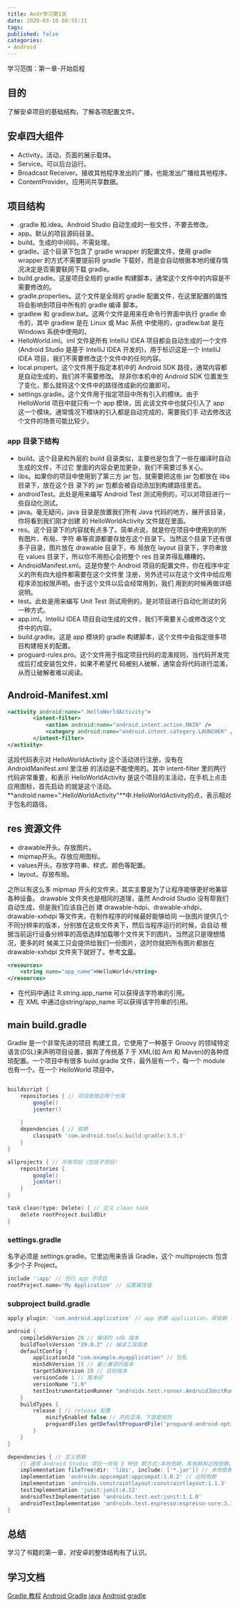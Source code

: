 ```yaml
---
title: Andr学习第1天
date: 2020-03-10 08:55:11
tags:
published: false
categories:
- Android
---
```


学习范围：第一章-开始启程
## 目的
了解安卓项目的基础结构，了解各项配置文件。

## 安卓四大组件
- Activity。活动，页面的展示载体。
- Service。可以后台运行。
- Broadcast Receiver。接收其他程序发出的广播，也能发出广播给其他程序。
- ContentProvider。应用间共享数据。

<!-- more -->

## 项目结构
- .gradle 和.idea。Android Studio 自动生成的一些文件，不要去修改。
- app。默认的项目源码目录。
- build。生成的中间码，不需处理。
- gradle。这个目录下包含了 gradle wrapper 的配置文件，使用 gradle wrapper 的方式不需要提前将 gradle 下载好，而是会自动根据本地的缓存情况决定是否需要联网下载 gradle。
- build.gradle。这是项目全局的 gradle 构建脚本，通常这个文件中的内容是不需要修改的。
- gradle.properties。这个文件是全局的 gradle 配置文件，在这里配置的属性将会影响到项目中所有的 gradle 编译 脚本。
- gradlew 和 gradlew.bat。这两个文件是用来在命令行界面中执行 gradle 命令的，其中 gradlew 是在 Linux 或 Mac 系统
中使用的，gradlew.bat 是在 Windows 系统中使用的。
- HelloWorld.iml。iml 文件是所有 IntelliJ IDEA 项目都会自动生成的一个文件(Android Studio 是基于 IntelliJ IDEA 开发的)，用于标识这是一个 IntelliJ IDEA 项目，我们不需要修改这个文件中的任何内容。
- local.propert。这个文件用于指定本机中的 Android SDK 路径，通常内容都是自动生成的，我们并不需要修改。 除非你本机中的 Android SDK 位置发生了变化，那么就将这个文件中的路径改成新的位置即可。
- settings.gradle。这个文件用于指定项目中所有引入的模块。由于 HelloWorld 项目中就只有一个 app 模块，因 此该文件中也就只引入了 app 这一个模块。通常情况下模块的引入都是自动完成的，需要我们手 动去修改这个文件的场景可能比较少。

### app 目录下结构
- build。这个目录和外层的 build 目录类似，主要也是包含了一些在编译时自动生成的文件，不过它 里面的内容会更加更杂，我们不需要过多关心。
- libs。如果你的项目中使用到了第三方 jar 包，就需要把这些 jar 包都放在 libs 目录下，放在这个目 录下的 jar 包都会被自动添加到构建路径里去。
- androidTest。此处是用来编写 Android Test 测试用例的，可以对项目进行一些自动化测试。
- java。毫无疑问，java 目录是放置我们所有 Java 代码的地方，展开该目录，你将看到我们刚才创建 的 HelloWorldActivity 文件就在里面。
- res。这个目录下的内容就有点多了。简单点说，就是你在项目中使用到的所有图片、布局、字符 串等资源都要存放在这个目录下。当然这个目录下还有很多子目录，图片放在 drawable 目录下，布 局放在 layout 目录下，字符串放在 values 目录下，所以你不用担心会把整个 res 目录弄得乱糟糟的。
- AndroidManifest.xml。这是你整个 Android 项目的配置文件，你在程序中定义的所有四大组件都需要在这个文件里 注册，另外还可以在这个文件中给应用程序添加权限声明。由于这个文件以后会经常用到，我们 用到的时候再做详细说明。
- test。此处是用来编写 Unit Test 测试用例的，是对项目进行自动化测试的另一种方式。
- app.iml。IntelliJ IDEA 项目自动生成的文件，我们不需要关心或修改这个文件中的内容。
- build.gradle。这是 app 模块的 gradle 构建脚本，这个文件中会指定很多项目构建相关的配置。
- proguard-rules.pro。这个文件用于指定项目代码的混淆规则，当代码开发完成后打成安装包文件，如果不希望代 码被别人破解，通常会将代码进行混淆，从而让破解者难以阅读。

## Android-Manifest.xml
```xml
<activity android:name=".HelloWorldActivity">
        <intent-filter>
            <action android:name="android.intent.action.MAIN" />
            <category android:name="android.intent.category.LAUNCHER" />
        </intent-filter>
</activity>
```
这段代码表示对 HelloWorldActivity 这个活动进行注册，没有在 AndroidManifest.xml 里注册 的活动是不能使用的。其中 intent-filter 里的两行代码非常重要，<action android:name= "android.intent.action.MAIN" />和<category android:name="android.intent.category. LAUNCHER" />表示 HelloWorldActivity 是这个项目的主活动，在手机上点击应用图标，首先启动 的就是这个活动。**android:name=".HelloWorldActivity"**中.HelloWorldActivity的点，表示相对于包名的路径。

## res 资源文件
- drawable开头。存放图片。
- mipmap开头。存放应用图标。
- values开头。存放字符串、样式、颜色等配置。
- layout。存放布局。

之所以有这么多 mipmap 开头的文件夹，其实主要是为了让程序能够更好地兼容各种设备。 drawable 文件夹也是相同的道理，虽然 Android Studio 没有帮我们自动生成，但是我们应该自己创 建 drawable-hdpi、drawable-xhdpi、drawable-xxhdpi 等文件夹。在制作程序的时候最好能够给同 一张图片提供几个不同分辨率的版本，分别放在这些文件夹下，然后当程序运行的时候，会自动 根据当前运行设备分辨率的高低选择加载哪个文件夹下的图片。当然这只是理想情况，更多的时 候美工只会提供给我们一份图片，这时你就把所有图片都放在 drawable-xxhdpi 文件夹下就好了。参考[文章](https://www.open-open.com/lib/view/open1462929484471.html)。

```xml
<resources>
    <string name="app_name">HelloWorld</string>
</resources>
```
- 在代码中通过 R.string.app_name 可以获得该字符串的引用。 
- 在 XML 中通过@string/app_name 可以获得该字符串的引用。

## main build.gradle
Gradle 是一个非常先进的项目 构建工具，它使用了一种基于 Groovy 的领域特定语言(DSL)来声明项目设置，摒弃了传统基 7 于 XML(如 Ant 和 Maven)的各种烦琐配置。一个项目中有很多 build.gradle 文件，最外层有一个，每一个 module 也有一个。在一个 HelloWorld 项目中，

```groovy

buildscript {
    repositories { // 项目使用这两个仓库
        google()
        jcenter()
        
    }
    dependencies { // 依赖
        classpath 'com.android.tools.build:gradle:3.5.3'
    }
}

allprojects { // 所有项目（包括子项目）
    repositories {
        google()
        jcenter()
    }
}

task clean(type: Delete) { // 定义 clean task
    delete rootProject.buildDir
}
```

### settings.gradle
名字必须是 settings.gradle。它里边用来告诉 Gradle，这个 multiprojects 包含多少个子 Project。
```groovy
include ':app' // 包行 app 子项目
rootProject.name='My Application' // 设置属性值
```

### subproject build.gradle
```groovy
apply plugin: 'com.android.application' // app 依赖 application，库依赖 library

android {
    compileSdkVersion 28 // 编译的 sdk 版本
    buildToolsVersion "29.0.2" // 编译工具版本
    defaultConfig {
        applicationId "com.example.myapplication" // 包名
        minSdkVersion 15 // 最小兼容的版本
        targetSdkVersion 28 // 目标版本
        versionCode 1 // 版本好
        versionName "1.0"
        testInstrumentationRunner "androidx.test.runner.AndroidJUnitRunner"
    }
    buildTypes {
        release { // release 配置
            minifyEnabled false // 开启混淆，下面是规则
            proguardFiles getDefaultProguardFile('proguard-android-optimize.txt'), 'proguard-rules.pro'
        }
    }
}

dependencies { // 定义依赖
    // 通常 Android Studio 项目一共有 3 种依 赖方式:本地依赖、库依赖和远程依赖。
    implementation fileTree(dir: 'libs', include: ['*.jar']) // 本地依赖声明
    implementation 'androidx.appcompat:appcompat:1.0.2' // 远程依赖
    implementation 'androidx.constraintlayout:constraintlayout:1.1.3'
    testImplementation 'junit:junit:4.12'
    androidTestImplementation 'androidx.test.ext:junit:1.1.0'
    androidTestImplementation 'androidx.test.espresso:espresso-core:3.1.1'
}
```

## 总结
学习了书籍的第一章，对安卓的整体结构有了认识。

## 学习文档
[Gradle 教程](https://blog.csdn.net/innost/article/details/48228651)
[Android Gradle](https://www.jianshu.com/p/6dc2074480b8)
[java](https://www.runoob.com/java/java-files-io.html)
[Android gradle](https://juejin.im/post/5d6ddb9df265da03f12e759b)